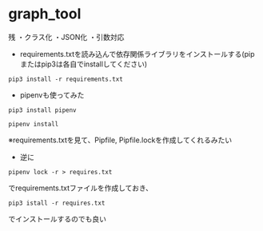 # graph_tool

残
・クラス化
・JSON化
・引数対応


* requirements.txtを読み込んで依存関係ライブラリをインストールする(pipまたはpip3は各自でinstallしてください)
```
pip3 install -r requirements.txt
```

* pipenvも使ってみた

```
pip3 install pipenv
```

```
pipenv install
```
※requirements.txtを見て、Pipfile, Pipfile.lockを作成してくれるみたい


* 逆に

```
pipenv lock -r > requires.txt
```
でrequirements.txtファイルを作成しておき、

```
pip3 istall -r requires.txt
```
でインストールするのでも良い
